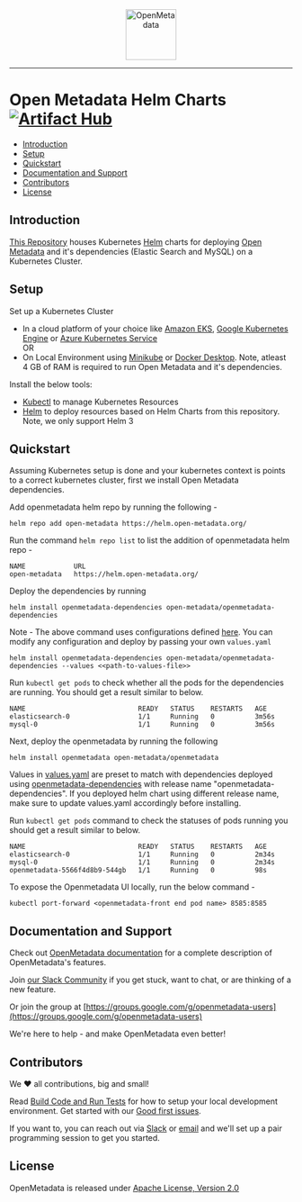 <div align="center">
  <img src="https://i.imgur.com/5VumwFS.png" align="center" alt="OpenMetadata" height="90"/>
  <hr />
</div>

# Open Metadata Helm Charts [![Artifact Hub](https://img.shields.io/endpoint?url=https://artifacthub.io/badge/repository/open-metadata)](https://artifacthub.io/packages/search?repo=open-metadata)

- [Introduction](#introduction)
- [Setup](#setup)
- [Quickstart](#quickstart)
- [Documentation and Support](#documentation-and-support)
- [Contributors](#contributors)
- [License](#license)

## Introduction


[This Repository](https://github.com/open-metadata/openmetadata-helm-charts) houses Kubernetes [Helm](https://helm.sh) charts for deploying [Open Metadata](https://github.com/open-metadata/OpenMetadata) and it's dependencies (Elastic Search and MySQL) on a Kubernetes Cluster.

## Setup


Set up a Kubernetes Cluster
- In a cloud platform of your choice like [Amazon EKS](https://aws.amazon.com/eks/), [Google Kubernetes Engine](https://cloud.google.com/kubernetes-engine) or [Azure Kubernetes Service](https://azure.microsoft.com/en-in/services/kubernetes-service/#overview)
<br />OR<br />
- On Local Environment using [Minikube](https://minikube.sigs.k8s.io/docs) or [Docker Desktop](https://www.docker.com/products/docker-desktop). Note, atleast 4 GB of RAM is required to run Open Metadata and it's dependencies.

Install the below tools:
- [Kubectl](https://kubernetes.io/docs/tasks/tools/) to manage Kubernetes Resources
- [Helm](https://helm.sh) to deploy resources based on Helm Charts from this repository. Note, we only support Helm 3

## Quickstart


Assuming Kubernetes setup is done and your kubernetes context is points to a correct kubernetes cluster, first we install Open Metadata dependencies.

Add openmetadata helm repo by running the following - 

```
helm repo add open-metadata https://helm.open-metadata.org/
```
Run the command `helm repo list` to list the addition of openmetadata helm repo -

```
NAME        	URL                            
open-metadata	https://helm.open-metadata.org/
```

Deploy the dependencies by running

```
helm install openmetadata-dependencies open-metadata/openmetadata-dependencies
```

Note - The above command uses configurations defined [here](charts/deps/values.yaml). You can modify any configuration and deploy by passing your own `values.yaml`

```
helm install openmetadata-dependencies open-metadata/openmetadata-dependencies --values <<path-to-values-file>>
```

Run `kubectl get pods` to check whether all the pods for the dependencies are running. You should get a result similar to below.

```
NAME                            READY   STATUS    RESTARTS   AGE
elasticsearch-0                 1/1     Running   0          3m56s
mysql-0                         1/1     Running   0          3m56s
```

Next, deploy the openmetadata by running the following

```
helm install openmetadata open-metadata/openmetadata
```

Values in [values.yaml](charts/openmetadata/values.yaml) are preset to match with dependencies deployed using [openmetadata-dependencies](charts/deps) with release name "openmetadata-dependencies". If you deployed helm chart using different release name, make sure to update values.yaml accordingly before installing.

Run `kubectl get pods` command to check the statuses of pods running you should get a result similar to below.

```
NAME                            READY   STATUS    RESTARTS   AGE
elasticsearch-0                 1/1     Running   0          2m34s
mysql-0                         1/1     Running   0          2m34s
openmetadata-5566f4d8b9-544gb   1/1     Running   0          98s
```

To expose the Openmetadata UI locally, run the below command -

```
kubectl port-forward <openmetadata-front end pod name> 8585:8585
```

## Documentation and Support

Check out [OpenMetadata documentation](https://docs.open-metadata.org/) for a complete description of OpenMetadata's features.

Join [our Slack Community](https://slack.open-metadata.org/) if you get stuck, want to chat, or are thinking of a new feature.

Or join the group at [https://groups.google.com/g/openmetadata-users](https://groups.google.com/g/openmetadata-users)

We're here to help - and make OpenMetadata even better!

## Contributors

We ❤️ all contributions, big and small!

Read [Build Code and Run Tests](https://docs.open-metadata.org/open-source-community/developer/build-code-run-tests) for how to setup your local development environment. Get started with our [Good first issues](https://github.com/open-metadata/OpenMetadata/issues?q=is%3Aissue+is%3Aopen+label%3A%22good+first+issue%22).

If you want to, you can reach out via [Slack](https://openmetadata.slack.com/join/shared_invite/zt-wksh1bww-iQGk45NTw6Tp4Q9UZd6QOw#/shared-invite/email) or [email](mailto:dev@open-metadata.org) and we'll set up a pair programming session to get you started.

## License

OpenMetadata is released under [Apache License, Version 2.0](http://www.apache.org/licenses/LICENSE-2.0)